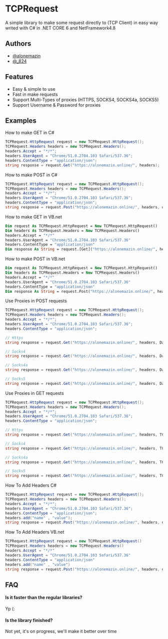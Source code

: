
# TCPRequest

A simple library to make some request directly to (TCP Client) in easy way
writed with C# in .NET CORE 6 and NetFramework4.8

## Authors

- [@alonemazin](https://www.instagram.com/alonemazin/)
- [@_824](https://www.instagram.com/_824/)

## Features

- Easy & simple to use
- Fast in make requests
- Support Multi-Types of proxies (HTTPS, SOCKS4, SOCKS4a, SOCKS5)
- Support Username & Password for proxies


## Examples

How to make GET in C#
```csharp
TCPRequest.HttpRequest request = new TCPRequest.HttpRequest();
TCPRequest.Headers headers = new TCPRequest.Headers();
headers.Accept = "*/*";
headers.UserAgent = "Chrome/51.0.2704.103 Safari/537.36";
headers.ContentType = "application/json";
string response = request.Get("https://alonemazin.online/", headers);
```

How to make POST in C#
```csharp
TCPRequest.HttpRequest request = new TCPRequest.HttpRequest();
TCPRequest.Headers headers = new TCPRequest.Headers();
headers.Accept = "*/*";
headers.UserAgent = "Chrome/51.0.2704.103 Safari/537.36";
headers.ContentType = "application/json";
string response = request.Post("https://alonemazin.online/", headers, data);
```

How to make GET in VB.net
```vb
Dim request As TCPRequest.HttpRequest = New TCPRequest.HttpRequest()
Dim headers As TCPRequest.Headers = New TCPRequest.Headers()
headers.Accept = "*/*"
headers.UserAgent = "Chrome/51.0.2704.103 Safari/537.36"
headers.ContentType = "application/json"
Dim response As String = request.[Get]("https://alonemazin.online/", headers)
```

How to make POST in VB.net
```vb
Dim request As TCPRequest.HttpRequest = New TCPRequest.HttpRequest()
Dim headers As TCPRequest.Headers = New TCPRequest.Headers()
headers.Accept = "*/*"
headers.UserAgent = "Chrome/51.0.2704.103 Safari/537.36"
headers.ContentType = "application/json"
Dim response As String = request.Post("https://alonemazin.online/", headers, data)
```
Use Proxies in POST requests
```csharp
TCPRequest.HttpRequest request = new TCPRequest.HttpRequest();
TCPRequest.Headers headers = new TCPRequest.Headers();
headers.Accept = "*/*";
headers.UserAgent = "Chrome/51.0.2704.103 Safari/537.36";
headers.ContentType = "application/json";

// Https
string response = request.Get("https://alonemazin.online/", headers, Data, TCPRequest.Proxy.HttpsProxy("ip:port", "Username <!if Exist>", "Password <!if Exist>"));

// Socks4
string response = request.Get("https://alonemazin.online/", headers, Data, TCPRequest.Proxy.Socks4Proxy("ip:port"));

// Socks4a
string response = request.Get("https://alonemazin.online/", headers, Data, TCPRequest.Proxy.Socks4aProxy("ip:port"));

// Socks5
string response = request.Get("https://alonemazin.online/", headers, Data, TCPRequest.Proxy.Socks5Proxy("ip:port", "Username <!if Exist>", "Password <!if Exist>"));
```

Use Proxies in GET requests
```csharp
TCPRequest.HttpRequest request = new TCPRequest.HttpRequest();
TCPRequest.Headers headers = new TCPRequest.Headers();
headers.Accept = "*/*";
headers.UserAgent = "Chrome/51.0.2704.103 Safari/537.36";
headers.ContentType = "application/json";

// Https
string response = request.Get("https://alonemazin.online/", headers, TCPRequest.Proxy.HttpsProxy("ip:port", "Username <!if Exist>", "Password <!if Exist>"));

// Socks4
string response = request.Get("https://alonemazin.online/", headers, TCPRequest.Proxy.Socks4Proxy("ip:port"));

// Socks4a
string response = request.Get("https://alonemazin.online/", headers, TCPRequest.Proxy.Socks4aProxy("ip:port"));

// Socks5
string response = request.Get("https://alonemazin.online/", headers, TCPRequest.Proxy.Socks5Proxy("ip:port", "Username <!if Exist>", "Password <!if Exist>"));
```
How To Add Headers C#
```csharp
TCPRequest.HttpRequest request = new TCPRequest.HttpRequest();
TCPRequest.Headers headers = new TCPRequest.Headers();
headers.Accept = "*/*";
headers.UserAgent = "Chrome/51.0.2704.103 Safari/537.36";
headers.ContentType = "application/json";
headers.add("name" , "value");
string response = request.Post("https://alonemazin.online/", headers, data);
```
How To Add Headers VB.net
```csharp
TCPRequest.HttpRequest request = new TCPRequest.HttpRequest()
TCPRequest.Headers headers = new TCPRequest.Headers()
headers.Accept = "*/*"
headers.UserAgent = "Chrome/51.0.2704.103 Safari/537.36"
headers.ContentType = "application/json"
headers.add("name" , "value")
string response = request.Post("https://alonemazin.online/", headers, data)
```
## FAQ

#### Is it faster than the regular libraries?

Yp (:

#### Is the library finished?

Not yet, it's on progress, we'll make it better over time
